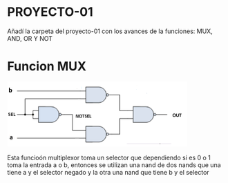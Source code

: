 # PROYECTO-01
Añadí la carpeta del proyecto-01 con los avances de la funciones: MUX, AND, OR Y NOT
<h1>Funcion MUX</h1>
<img style="height:150px" src="./diagramas/MUX.png">
<p>Esta funcioón multiplexor toma un selector que dependiendo si es 0 o 1 toma la entrada a o b,
  entonces se utilizan una nand de dos nands que una tiene a y el selector negado y la otra una nand que
  tiene b y el selector
</p>
